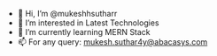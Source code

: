 - 👋 Hi, I’m @mukeshhsutharr
- 👀 I’m interested in Latest Technologies
- 🌱 I’m currently learning MERN Stack
- 📫 For any query: mukesh.suthar4y@abacasys.com

<!---
mukeshhsutharr/mukeshhsutharr is a ✨ special ✨ repository because its `README.md` (this file) appears on your GitHub profile.
You can click the Preview link to take a look at your changes.
--->
